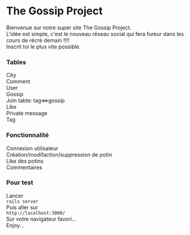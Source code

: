 # The Gossip Project 
Bienvenue sur notre super site The Gossip Project.  
L'idée est simple, c'est le nouveau réseau social qui fera fureur dans les cours de récré demain !!!!  
Inscrit toi le plus vite possible.
### Tables
City    
Comment    
User  
Gossip    
Join table: tag<=>gossip  
Like  
Private message  
Tag   
### Fonctionnalité  
Connexion utilisateur  
Création/modifaction/suppression de potin  
Like des potins  
Commentaires    
  

### Pour test
Lancer     
```rails server```         
Puis aller sur    
```http://localhost:3000/```     
Sur votre navigateur favori...    
Enjoy...  